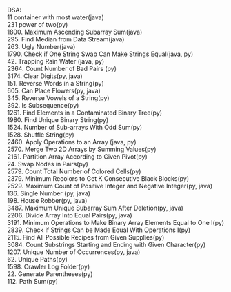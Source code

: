 DSA:
<br/>
11 container with most water(java)
<br/>
231 power of two(py)
<br/>
1800. Maximum Ascending Subarray Sum(java)
<br/>
295. Find Median from Data Stream(java)
<br/>
263. Ugly Number(java)
<br/>
1790. Check if One String Swap Can Make Strings Equal(java, py)
<br/>
42. Trapping Rain Water (java, py)
<br/>
2364. Count Number of Bad Pairs (py)
<br/>
3174. Clear Digits(py, java)
<br/>
151. Reverse Words in a String(py)
<br/>
605. Can Place Flowers(py, java)
<br/>
345. Reverse Vowels of a String(py)
<br/>
392. Is Subsequence(py)
<br/>
1261. Find Elements in a Contaminated Binary Tree(py)
<br/>
1980. Find Unique Binary String(py)
<br/>
1524. Number of Sub-arrays With Odd Sum(py)
<br/>
1528. Shuffle String(py)
<br/>
2460. Apply Operations to an Array (java, py)
<br/>
2570. Merge Two 2D Arrays by Summing Values(py)
<br/>
2161. Partition Array According to Given Pivot(py)
<br/>
24. Swap Nodes in Pairs(py)
<br/>
2579. Count Total Number of Colored Cells(py)
<br/>
2379. Minimum Recolors to Get K Consecutive Black Blocks(py)
<br/>
2529. Maximum Count of Positive Integer and Negative Integer(py, java)
<br/>
136. Single Number (py, java)
<br/>
198. House Robber(py, java)
<br/>
3487. Maximum Unique Subarray Sum After Deletion(py, java)
<br/>
2206. Divide Array Into Equal Pairs(py, java)
<br/>
3191. Minimum Operations to Make Binary Array Elements Equal to One I(py)
<br/>
2839. Check if Strings Can be Made Equal With Operations I(py)
<br/>
2115. Find All Possible Recipes from Given Supplies(py)
<br/>
3084. Count Substrings Starting and Ending with Given Character(py)
<br/>
1207. Unique Number of Occurrences(py, java)
<br/>
62. Unique Paths(py)
<br/>
1598. Crawler Log Folder(py)
<br/>
22. Generate Parentheses(py)
<br/>
112. Path Sum(py)
<br/>
<br/>
<br/>
<br/>
<br/>

